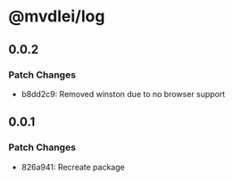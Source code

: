 # @mvdlei/log

## 0.0.2

### Patch Changes

- b8dd2c9: Removed winston due to no browser support

## 0.0.1

### Patch Changes

- 826a941: Recreate package
